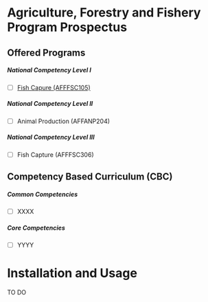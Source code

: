 Agriculture, Forestry and Fishery Program Prospectus
============

Offered Programs
------------

##### National Competency Level I
 - [ ] [Fish Capure (AFFFSC105)](https://github.com/TesdaComponents/aff-program-prospectus/wiki/Fish-Capture-NC-I)

##### National Competency Level II
 - [ ] Animal Production (AFFANP204)

##### National Competency Level III
 - [ ] Fish Capture (AFFFSC306)


Competency Based Curriculum (CBC)
---------

##### Common Competencies
 - [ ] XXXX

##### Core Competencies
 - [ ] YYYY


Installation and Usage
=====================

TO DO

